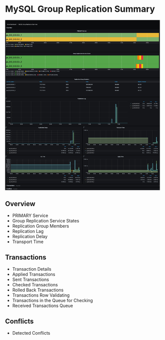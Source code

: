 # MySQL Group Replication Summary

![image](../_images/PMM_MySQL_Group_Replication_Summary_full.jpg)


## Overview

- PRIMARY Service
- Group Replication Service States
- Replication Group Members
- Replication Lag
- Replication Delay
- Transport Time

## Transactions

- Transaction Details
- Applied Transactions
- Sent Transactions
- Checked Transactions
- Rolled Back Transactions
- Transactions Row Validating
- Transactions in the Queue for Checking
- Received Transactions Queue

## Conflicts

- Detected Conflicts